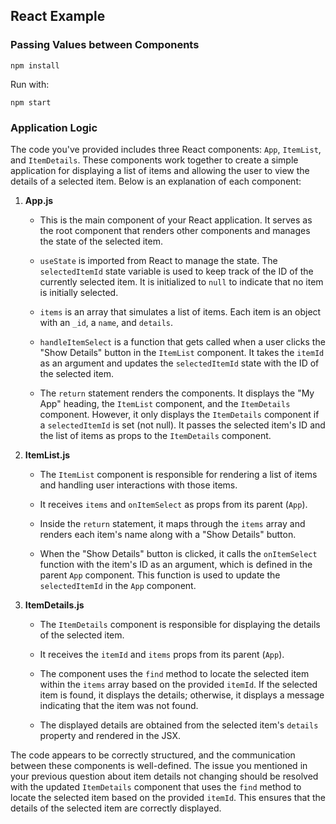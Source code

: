 ## React Example

### Passing Values between Components

`npm install`

Run with:

`npm start`

### Application Logic

The code you've provided includes three React components: `App`, `ItemList`, and `ItemDetails`. These components work together to create a simple application for displaying a list of items and allowing the user to view the details of a selected item. Below is an explanation of each component:

1. **App.js**

   - This is the main component of your React application. It serves as the root component that renders other components and manages the state of the selected item.

   - `useState` is imported from React to manage the state. The `selectedItemId` state variable is used to keep track of the ID of the currently selected item. It is initialized to `null` to indicate that no item is initially selected.

   - `items` is an array that simulates a list of items. Each item is an object with an `_id`, a `name`, and `details`.

   - `handleItemSelect` is a function that gets called when a user clicks the "Show Details" button in the `ItemList` component. It takes the `itemId` as an argument and updates the `selectedItemId` state with the ID of the selected item.

   - The `return` statement renders the components. It displays the "My App" heading, the `ItemList` component, and the `ItemDetails` component. However, it only displays the `ItemDetails` component if a `selectedItemId` is set (not null). It passes the selected item's ID and the list of items as props to the `ItemDetails` component.

2. **ItemList.js**

   - The `ItemList` component is responsible for rendering a list of items and handling user interactions with those items.

   - It receives `items` and `onItemSelect` as props from its parent (`App`).

   - Inside the `return` statement, it maps through the `items` array and renders each item's name along with a "Show Details" button.

   - When the "Show Details" button is clicked, it calls the `onItemSelect` function with the item's ID as an argument, which is defined in the parent `App` component. This function is used to update the `selectedItemId` in the `App` component.

3. **ItemDetails.js**

   - The `ItemDetails` component is responsible for displaying the details of the selected item.

   - It receives the `itemId` and `items` props from its parent (`App`).

   - The component uses the `find` method to locate the selected item within the `items` array based on the provided `itemId`. If the selected item is found, it displays the details; otherwise, it displays a message indicating that the item was not found.

   - The displayed details are obtained from the selected item's `details` property and rendered in the JSX.

The code appears to be correctly structured, and the communication between these components is well-defined. The issue you mentioned in your previous question about item details not changing should be resolved with the updated `ItemDetails` component that uses the `find` method to locate the selected item based on the provided `itemId`. This ensures that the details of the selected item are correctly displayed.
